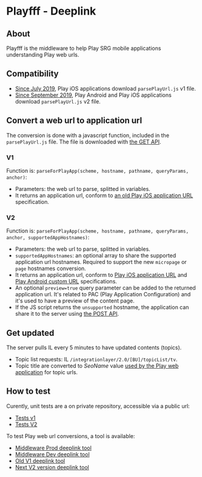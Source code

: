 Playfff - Deeplink
=============

## About

Playfff is the middleware to help Play SRG mobile applications understanding Play web urls.

## Compatibility

* [Since July 2019](https://github.com/SRGSSR/playsrg-playfff/releases/tag/13), Play iOS applications download `parsePlayUrl.js` v1 file.
* [Since September 2019](https://github.com/SRGSSR/playsrg-playfff/releases/tag/17), Play Android and Play iOS applications download `parsePlayUrl.js` v2 file.

## Convert a web url to application url

The conversion is done with a javascript function, included in the `parsePlayUrl.js` file. The file is downloaded with [the GET API](README.md#deep-link).

### V1

Function is: `parseForPlayApp(scheme, hostname, pathname, queryParams, anchor)`:

* Parameters: the web url to parse, splitted in variables.
* It returns an application url, conform to [an old Play iOS application URL](https://github.com/SRGSSR/playsrg-apple/blob/ios/2.9.5-313/docs/URL_SCHEMES.md) specification.
	
### V2

Function is: `parseForPlayApp(scheme, hostname, pathname, queryParams, anchor, supportedAppHostnames)`:

* Parameters: the web url to parse, splitted in variables.
* `supportedAppHostnames`: an optional array to share the supported application url hostnames. Required to support the new `micropage` or `page` hostnames conversion.
* It returns an application url, conform to [Play iOS application URL](https://github.com/SRGSSR/playsrg-apple/blob/develop/docs/CUSTOM_URLS_AND_UNIVERSAL_LINKS.md) and [Play Android custom URL](https://github.com/SRGSSR/playsrg-android/blob/main/doc/schemeUrl.md) specifications.
* An optional `preview=true` query parameter can be added to the returned application url. It's related to PAC (Play Application Configuration) and it's used to have a preview of the content page.
* If the JS script returns the `unsupported` hostname, the application can share it to the server using [the POST API](README.md#deep-link).

## Get updated

The server pulls IL every 5 minutes to have updated contents (topics).

* Topic list requests: IL `/integrationlayer/2.0/[BU]/topicList/tv`.
* Topic title are converted to *SeoName* value [used by the Play web application](https://github.com/SRGSSR/playsrg-playfff/issues/46) for topic urls.

## How to test

Curently, unit tests are a on private repository, accessible via a public url:

* [Tests v1](https://play-mmf.herokuapp.com/deeplink/tests/v1/index.html)
* [Tests V2](https://play-mmf.herokuapp.com/deeplink/tests/v2/index.html)

To test Play web url conversions, a tool is available:

* [Middleware Prod deeplink tool](https://play-mmf.herokuapp.com/deeplink/index.html)
* [Middleware Dev deeplink tool](https://play-mmf.herokuapp.com/deeplink/index.html#dev)
* [Old V1 deeplink tool](https://play-mmf.herokuapp.com/deeplink/index.html#localv1)
* [Next V2 version deeplink tool](http://play-mmf.herokuapp.com/deeplink/index.html#localv2)
